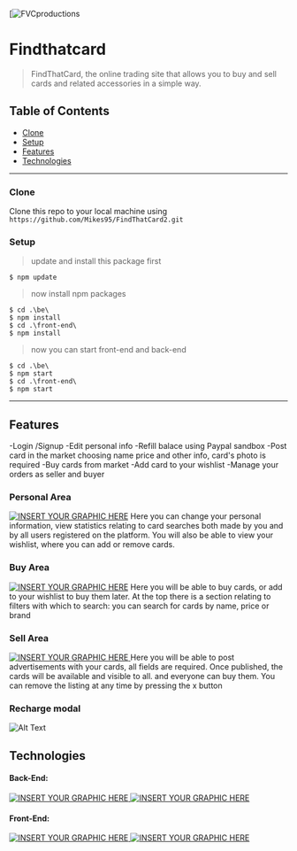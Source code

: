 

[![FVCproductions](https://i.ibb.co/8DWdsJm/Senza-titolo-1.png)



# Findthatcard

> FindThatCard, the online trading site that allows you to buy and sell cards and related accessories in a simple way.





## Table of Contents
- [Clone](#Clone)
- [Setup](#Setup)
- [Features](#Features)
- [Technologies](#Technologies)

---


### Clone

 Clone this repo to your local machine using `https://github.com/Mikes95/FindThatCard2.git`

### Setup

> update and install this package first

```shell
$ npm update
```

> now install npm  packages

```shell
$ cd .\be\
$ npm install
$ cd .\front-end\
$ npm install
```
> now you can start front-end and back-end
```shell
$ cd .\be\
$ npm start
$ cd .\front-end\
$ npm start
```

---

## Features
-Login /Signup
-Edit personal info
-Refill balace using Paypal sandbox
-Post card in the market choosing name price and other info, card's photo is required
-Buy cards from market
-Add card to your wishlist
-Manage your orders as seller and buyer

### Personal Area
[![INSERT YOUR GRAPHIC HERE](https://i.ibb.co/n7RwKCs/Cattura.jpg)]()
Here you can change your personal information, view statistics relating to card searches both made by you and by all users registered on the platform.
You will also be able to view your wishlist, where you can add or remove cards.

### Buy Area
[![INSERT YOUR GRAPHIC HERE](https://i.ibb.co/qkh6PwX/buy.jpg)]()
Here you will be able to buy cards, or add to your wishlist to buy them later. At the top there is a section relating to filters with which to search: you can search for cards by name, price or brand

### Sell Area
[![INSERT YOUR GRAPHIC HERE](https://i.ibb.co/23HJLNq/sell.jpg) ]()
Here you will be able to post advertisements with your cards, all fields are required.
Once published, the cards will be available and visible to all. and everyone can buy them. You can remove the listing at any time by pressing the x button

### Recharge modal

![Alt Text](https://s8.gifyu.com/images/gif_coin.gif )




## Technologies
#### Back-End:
[![INSERT YOUR GRAPHIC HERE](https://www.macizotech.com/wp-content/uploads/2017/07/mongodb-logo.png) ]()
[![INSERT YOUR GRAPHIC HERE](https://cdn.iconscout.com/icon/free/png-256/node-js-3-1174937.png) ]()
#### Front-End:
[![INSERT YOUR GRAPHIC HERE](https://cdn.iconscout.com/icon/free/png-256/react-1543566-1306069.png) ]()
[![INSERT YOUR GRAPHIC HERE](https://cdn.iconscout.com/icon/free/png-256/sass-226054.png) ]()


